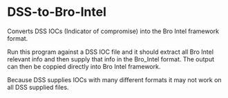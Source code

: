 # DSS-to-Bro-Intel
Converts DSS IOCs (Indicator of compromise) into the Bro Intel framework format.

Run this program against a DSS IOC file and it should extract all Bro Intel relevant info and then supply that info in the Bro_Intel format. The output can then be coppied directly into Bro Intel framework. 

Because DSS supplies IOCs with many different formats it may not work on all DSS supplied files.

